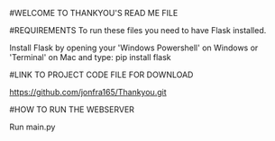 #WELCOME TO THANKYOU'S READ ME FILE

#REQUIREMENTS
To run these files you need to have Flask installed.

Install Flask by opening your 'Windows Powershell' on Windows or 'Terminal' on Mac and type:
pip install flask

#LINK TO PROJECT CODE FILE FOR DOWNLOAD

https://github.com/jonfra165/Thankyou.git

#HOW TO RUN THE WEBSERVER

Run main.py